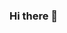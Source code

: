### Hi there 👋

<!--
**ashwithapolasani/ashwithapolasani** is a ✨ _special_ ✨ repository because its `README.md` (this file) appears on your GitHub profile.

Here are some ideas to get you started:

- 🔭 I’m currently working on masters
- 🌱 I’m currently learning web apps
- 🤔 I’m looking for help with data base
- 💬 Ask me about music
- 📫 How to reach me: polasaniashwithareddy@gmail.com
- 😄 Pronouns: ashwi
- ⚡ Fun fact: im water baby

